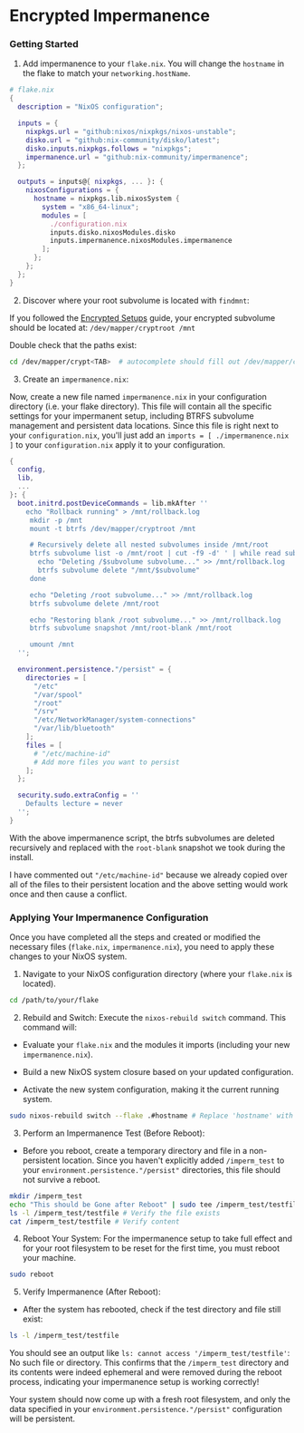 # Encrypted Impermanence

### Getting Started

1. Add impermanence to your `flake.nix`. You will change the `hostname` in the
   flake to match your `networking.hostName`.

```nix
# flake.nix
{
  description = "NixOS configuration";

  inputs = {
    nixpkgs.url = "github:nixos/nixpkgs/nixos-unstable";
    disko.url = "github:nix-community/disko/latest";
    disko.inputs.nixpkgs.follows = "nixpkgs";
    impermanence.url = "github:nix-community/impermanence";
  };

  outputs = inputs@{ nixpkgs, ... }: {
    nixosConfigurations = {
      hostname = nixpkgs.lib.nixosSystem {
        system = "x86_64-linux";
        modules = [
          ./configuration.nix
          inputs.disko.nixosModules.disko
          inputs.impermanence.nixosModules.impermanence
        ];
      };
    };
  };
}
```

2. Discover where your root subvolume is located with `findmnt`:

If you followed the
[Encrypted Setups](https://saylesss88.github.io/installation/encrypted_manual.html)
guide, your encrypted subvolume should be located at:
`/dev/mapper/cryptroot /mnt`

Double check that the paths exist:

```bash
cd /dev/mapper/crypt<TAB>  # autocomplete should fill out /dev/mapper/cryptroot
```

3. Create an `impermanence.nix`:

Now, create a new file named `impermanence.nix` in your configuration directory
(i.e. your flake directory). This file will contain all the specific settings
for your impermanent setup, including BTRFS subvolume management and persistent
data locations. Since this file is right next to your `configuration.nix`,
you'll just add an `imports = [ ./impermanence.nix ]` to your
`configuration.nix` apply it to your configuration.

```nix
{
  config,
  lib,
  ...
}: {
  boot.initrd.postDeviceCommands = lib.mkAfter ''
    echo "Rollback running" > /mnt/rollback.log
     mkdir -p /mnt
     mount -t btrfs /dev/mapper/cryptroot /mnt

     # Recursively delete all nested subvolumes inside /mnt/root
     btrfs subvolume list -o /mnt/root | cut -f9 -d' ' | while read subvolume; do
       echo "Deleting /$subvolume subvolume..." >> /mnt/rollback.log
       btrfs subvolume delete "/mnt/$subvolume"
     done

     echo "Deleting /root subvolume..." >> /mnt/rollback.log
     btrfs subvolume delete /mnt/root

     echo "Restoring blank /root subvolume..." >> /mnt/rollback.log
     btrfs subvolume snapshot /mnt/root-blank /mnt/root

     umount /mnt
  '';

  environment.persistence."/persist" = {
    directories = [
      "/etc"
      "/var/spool"
      "/root"
      "/srv"
      "/etc/NetworkManager/system-connections"
      "/var/lib/bluetooth"
    ];
    files = [
      # "/etc/machine-id"
      # Add more files you want to persist
    ];
  };

  security.sudo.extraConfig = ''
    Defaults lecture = never
  '';
}
```

With the above impermanence script, the btrfs subvolumes are deleted recursively
and replaced with the `root-blank` snapshot we took during the install.

I have commented out `"/etc/machine-id"` because we already copied over all of
the files to their persistent location and the above setting would work once and
then cause a conflict.

### Applying Your Impermanence Configuration

Once you have completed all the steps and created or modified the necessary
files (`flake.nix`, `impermanence.nix`), you need to apply these changes to your
NixOS system.

1. Navigate to your NixOS configuration directory (where your `flake.nix` is
   located).

```bash
cd /path/to/your/flake
```

2. Rebuild and Switch: Execute the `nixos-rebuild switch` command. This command
   will:

- Evaluate your `flake.nix` and the modules it imports (including your new
  `impermanence.nix`).

- Build a new NixOS system closure based on your updated configuration.

- Activate the new system configuration, making it the current running system.

```bash
sudo nixos-rebuild switch --flake .#hostname # Replace 'hostname' with your actual system hostname
```

3. Perform an Impermanence Test (Before Reboot):

- Before you reboot, create a temporary directory and file in a non-persistent
  location. Since you haven't explicitly added `/imperm_test` to your
  `environment.persistence."/persist"` directories, this file should not survive
  a reboot.

```bash
mkdir /imperm_test
echo "This should be Gone after Reboot" | sudo tee /imperm_test/testfile
ls -l /imperm_test/testfile # Verify the file exists
cat /imperm_test/testfile # Verify content
```

4. Reboot Your System: For the impermanence setup to take full effect and for
   your root filesystem to be reset for the first time, you must reboot your
   machine.

```bash
sudo reboot
```

5. Verify Impermanence (After Reboot):

- After the system has rebooted, check if the test directory and file still
  exist:

```bash
ls -l /imperm_test/testfile
```

You should see an output like `ls: cannot access '/imperm_test/testfile'`: No
such file or directory. This confirms that the `/imperm_test` directory and its
contents were indeed ephemeral and were removed during the reboot process,
indicating your impermanence setup is working correctly!

Your system should now come up with a fresh root filesystem, and only the data
specified in your `environment.persistence."/persist"` configuration will be
persistent.
